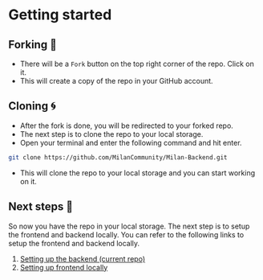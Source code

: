 # Getting started 

## Forking 🍴

- There will be a `Fork` button on the top right corner of the repo. Click on it.
- This will create a copy of the repo in your GitHub account.

## Cloning 🌀

- After the fork is done, you will be redirected to your forked repo.
- The next step is to clone the repo to your local storage.
- Open your terminal and enter the following command and hit enter.

```bash
git clone https://github.com/MilanCommunity/Milan-Backend.git
```
- This will clone the repo to your local storage and you can start working on it.

## Next steps 🚀

So now you have the repo in your local storage. The next step is to setup the frontend and backend locally. You can refer to the following links to setup the frontend and backend locally.

1. [Setting up the backend (current repo)](/docs/BackendSetup.md)
2. [Setting up frontend locally](/docs/FrontendSetup.md)